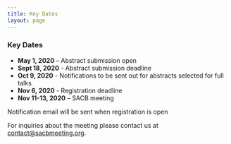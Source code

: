 ```yaml
---
title: Key Dates
layout: page
---
```


### Key Dates

- **May 1, 2020** – Abstract submission open
- **Sept 18, 2020** - Abstract submission deadline
- **Oct 9, 2020** - Notifications to be sent out for abstracts selected for full talks
- **Nov 6, 2020** - Registration deadline
- **Nov 11-13, 2020** – SACB meeting

Notification email will be sent when registration is open


For inquiries about the meeting please contact us at [contact@sacbmeeting.org](mailto:contact@sacbmeeting.org).
